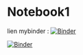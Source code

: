 # Notebook1
lien mybinder :
[![Binder](https://mybinder.org/badge_logo.svg)](https://mybinder.org/v2/gh/Sjari5/Notebook1/HEAD)




[![Binder](https://mybinder.org/badge_logo.svg)](https://mybinder.org/v2/gh/Sjari5/Notebook1/HEAD?labpath=%2Fvoila%2Frender%2Fnotebook1.ipynb)
